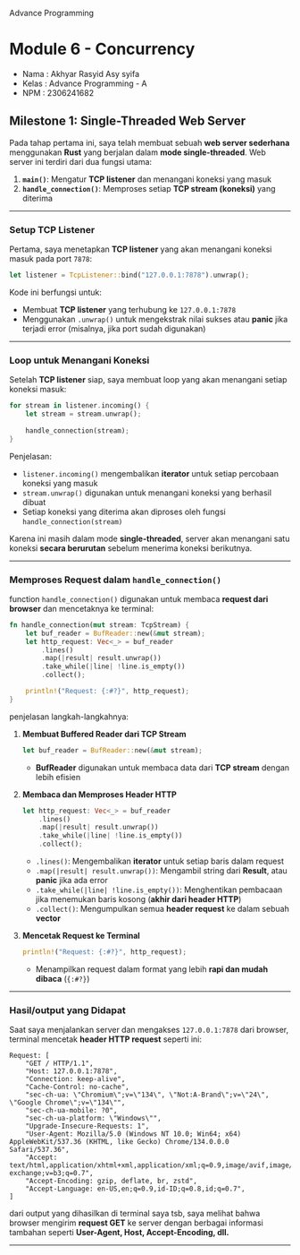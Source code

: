 Advance Programming
# Module 6 - Concurrency

- Nama    : Akhyar Rasyid Asy syifa
- Kelas   : Advance Programming - A
- NPM     : 2306241682


## Milestone 1: Single-Threaded Web Server

Pada tahap pertama ini, saya telah membuat sebuah **web server sederhana** menggunakan **Rust** yang berjalan dalam **mode single-threaded**. Web server ini terdiri dari dua fungsi utama:

1. **`main()`**: Mengatur **TCP listener** dan menangani koneksi yang masuk  
2. **`handle_connection()`**: Memproses setiap **TCP stream (koneksi)** yang diterima  

---

### Setup TCP Listener

Pertama, saya menetapkan **TCP listener** yang akan menangani koneksi masuk pada port `7878`:

```rust
let listener = TcpListener::bind("127.0.0.1:7878").unwrap();
```

Kode ini berfungsi untuk:
- Membuat **TCP listener** yang terhubung ke `127.0.0.1:7878`  
- Menggunakan `.unwrap()` untuk mengekstrak nilai sukses atau **panic** jika terjadi error (misalnya, jika port sudah digunakan)  

---

### Loop untuk Menangani Koneksi

Setelah **TCP listener** siap, saya membuat loop yang akan menangani setiap koneksi masuk:

```rust
for stream in listener.incoming() {
    let stream = stream.unwrap();
    
    handle_connection(stream);
}
```

Penjelasan:
- `listener.incoming()` mengembalikan **iterator** untuk setiap percobaan koneksi yang masuk  
- `stream.unwrap()` digunakan untuk menangani koneksi yang berhasil dibuat  
- Setiap koneksi yang diterima akan diproses oleh fungsi `handle_connection(stream)`  

Karena ini masih dalam mode **single-threaded**, server akan menangani satu koneksi **secara berurutan** sebelum menerima koneksi berikutnya.  

---

### Memproses Request dalam `handle_connection()`

function `handle_connection()` digunakan untuk membaca **request dari browser** dan mencetaknya ke terminal:

```rust
fn handle_connection(mut stream: TcpStream) {
    let buf_reader = BufReader::new(&mut stream);
    let http_request: Vec<_> = buf_reader
        .lines()
        .map(|result| result.unwrap())
        .take_while(|line| !line.is_empty())
        .collect();

    println!("Request: {:#?}", http_request);
}
```

penjelasan langkah-langkahnya:

1. **Membuat Buffered Reader dari TCP Stream**  
   ```rust
   let buf_reader = BufReader::new(&mut stream);
   ```
   - **BufReader** digunakan untuk membaca data dari **TCP stream** dengan lebih efisien  

2. **Membaca dan Memproses Header HTTP**  
   ```rust
   let http_request: Vec<_> = buf_reader
       .lines()
       .map(|result| result.unwrap())
       .take_while(|line| !line.is_empty())
       .collect();
   ```
   - `.lines()`: Mengembalikan **iterator** untuk setiap baris dalam request  
   - `.map(|result| result.unwrap())`: Mengambil string dari **Result**, atau **panic** jika ada error  
   - `.take_while(|line| !line.is_empty())`: Menghentikan pembacaan jika menemukan baris kosong (**akhir dari header HTTP**)  
   - `.collect()`: Mengumpulkan semua **header request** ke dalam sebuah **vector**  

3. **Mencetak Request ke Terminal**  
   ```rust
   println!("Request: {:#?}", http_request);
   ```
   - Menampilkan request dalam format yang lebih **rapi dan mudah dibaca** (`{:#?}`)  

---

### Hasil/output yang Didapat

Saat saya menjalankan server dan mengakses `127.0.0.1:7878` dari browser, terminal mencetak **header HTTP request** seperti ini:

```
Request: [
    "GET / HTTP/1.1",
    "Host: 127.0.0.1:7878",
    "Connection: keep-alive",
    "Cache-Control: no-cache",
    "sec-ch-ua: \"Chromium\";v=\"134\", \"Not:A-Brand\";v=\"24\", \"Google Chrome\";v=\"134\"",
    "sec-ch-ua-mobile: ?0",
    "sec-ch-ua-platform: \"Windows\"",
    "Upgrade-Insecure-Requests: 1",
    "User-Agent: Mozilla/5.0 (Windows NT 10.0; Win64; x64) AppleWebKit/537.36 (KHTML, like Gecko) Chrome/134.0.0.0 Safari/537.36",
    "Accept: text/html,application/xhtml+xml,application/xml;q=0.9,image/avif,image/webp,image/apng,*/*;q=0.8,application/signed-exchange;v=b3;q=0.7",
    "Accept-Encoding: gzip, deflate, br, zstd",
    "Accept-Language: en-US,en;q=0.9,id-ID;q=0.8,id;q=0.7",
]
```

dari output yang dihasilkan di terminal saya tsb, saya melihat bahwa browser mengirim **request GET** ke server dengan berbagai informasi tambahan seperti **User-Agent, Host, Accept-Encoding, dll.**  

---







